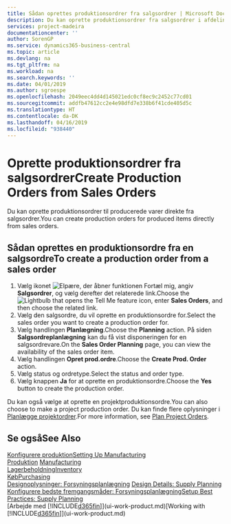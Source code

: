```yaml
---
title: Sådan oprettes produktionsordrer fra salgsordrer | Microsoft Docs
description: Du kan oprette produktionsordrer fra salgsordrer i afdelingen Salg & marketing.
services: project-madeira
documentationcenter: ''
author: SorenGP
ms.service: dynamics365-business-central
ms.topic: article
ms.devlang: na
ms.tgt_pltfrm: na
ms.workload: na
ms.search.keywords: ''
ms.date: 04/01/2019
ms.author: sgroespe
ms.openlocfilehash: 2049eec4dd4d145021edc0cf8ec9c2452c77cd01
ms.sourcegitcommit: addfb47612cc2e4e98dfd7e338b6f41cde405d5c
ms.translationtype: HT
ms.contentlocale: da-DK
ms.lasthandoff: 04/16/2019
ms.locfileid: "938440"
---
```

# <a name="create-production-orders-from-sales-orders"></a><span data-ttu-id="a7c5d-103">Oprette produktionsordrer fra salgsordrer</span><span class="sxs-lookup"><span data-stu-id="a7c5d-103">Create Production Orders from Sales Orders</span></span>
<span data-ttu-id="a7c5d-104">Du kan oprette produktionsordrer til producerede varer direkte fra salgsordrer.</span><span class="sxs-lookup"><span data-stu-id="a7c5d-104">You can create production orders for produced items directly from sales orders.</span></span>  

## <a name="to-create-a-production-order-from-a-sales-order"></a><span data-ttu-id="a7c5d-105">Sådan oprettes en produktionsordre fra en salgsordre</span><span class="sxs-lookup"><span data-stu-id="a7c5d-105">To create a production order from a sales order</span></span>  

1.  <span data-ttu-id="a7c5d-106">Vælg ikonet ![Elpære, der åbner funktionen Fortæl mig](media/ui-search/search_small.png "Fortæl mig, hvad du vil foretage dig"), angiv **Salgsordrer**, og vælg derefter det relaterede link.</span><span class="sxs-lookup"><span data-stu-id="a7c5d-106">Choose the ![Lightbulb that opens the Tell Me feature](media/ui-search/search_small.png "Tell me what you want to do") icon, enter **Sales Orders**, and then choose the related link.</span></span>  
2.  <span data-ttu-id="a7c5d-107">Vælg den salgsordre, du vil oprette en produktionsordre for.</span><span class="sxs-lookup"><span data-stu-id="a7c5d-107">Select the sales order you want to create a production order for.</span></span>  
3.  <span data-ttu-id="a7c5d-108">Vælg handlingen **Planlægning**.</span><span class="sxs-lookup"><span data-stu-id="a7c5d-108">Choose the **Planning** action.</span></span> <span data-ttu-id="a7c5d-109">På siden **Salgsordreplanlægning** kan du få vist disponeringen for en salgsordrevare.</span><span class="sxs-lookup"><span data-stu-id="a7c5d-109">On the **Sales Order Planning** page, you can view the availability of the sales order item.</span></span>  
4.  <span data-ttu-id="a7c5d-110">Vælg handlingen **Opret prod.ordre**.</span><span class="sxs-lookup"><span data-stu-id="a7c5d-110">Choose the **Create Prod. Order** action.</span></span>  
5.  <span data-ttu-id="a7c5d-111">Vælg status og ordretype.</span><span class="sxs-lookup"><span data-stu-id="a7c5d-111">Select the status and order type.</span></span>  
6.  <span data-ttu-id="a7c5d-112">Vælg knappen **Ja** for at oprette en produktionsordre.</span><span class="sxs-lookup"><span data-stu-id="a7c5d-112">Choose the **Yes** button to create the production order.</span></span>

<span data-ttu-id="a7c5d-113">Du kan også vælge at oprette en projektproduktionsordre.</span><span class="sxs-lookup"><span data-stu-id="a7c5d-113">You can also choose to make a project production order.</span></span> <span data-ttu-id="a7c5d-114">Du kan finde flere oplysninger i [Planlægge projektordrer](production-how-to-plan-project-orders.md).</span><span class="sxs-lookup"><span data-stu-id="a7c5d-114">For more information, see [Plan Project Orders](production-how-to-plan-project-orders.md).</span></span>   

## <a name="see-also"></a><span data-ttu-id="a7c5d-115">Se også</span><span class="sxs-lookup"><span data-stu-id="a7c5d-115">See Also</span></span>  
[<span data-ttu-id="a7c5d-116">Konfigurere produktion</span><span class="sxs-lookup"><span data-stu-id="a7c5d-116">Setting Up Manufacturing</span></span>](production-configure-production-processes.md)  
<span data-ttu-id="a7c5d-117">[Produktion](production-manage-manufacturing.md)  </span><span class="sxs-lookup"><span data-stu-id="a7c5d-117">[Manufacturing](production-manage-manufacturing.md)  </span></span>  
[<span data-ttu-id="a7c5d-118">Lagerbeholdning</span><span class="sxs-lookup"><span data-stu-id="a7c5d-118">Inventory</span></span>](inventory-manage-inventory.md)  
[<span data-ttu-id="a7c5d-119">Køb</span><span class="sxs-lookup"><span data-stu-id="a7c5d-119">Purchasing</span></span>](purchasing-manage-purchasing.md)  
<span data-ttu-id="a7c5d-120">[Designoplysninger: Forsyningsplanlægning](design-details-supply-planning.md) </span><span class="sxs-lookup"><span data-stu-id="a7c5d-120">[Design Details: Supply Planning](design-details-supply-planning.md) </span></span>  
[<span data-ttu-id="a7c5d-121">Konfigurere bedste fremgangsmåder: Forsyningsplanlægning</span><span class="sxs-lookup"><span data-stu-id="a7c5d-121">Setup Best Practices: Supply Planning</span></span>](setup-best-practices-supply-planning.md)  
<span data-ttu-id="a7c5d-122">[Arbejde med [!INCLUDE[d365fin](includes/d365fin_md.md)]](ui-work-product.md)</span><span class="sxs-lookup"><span data-stu-id="a7c5d-122">[Working with [!INCLUDE[d365fin](includes/d365fin_md.md)]](ui-work-product.md)</span></span>
